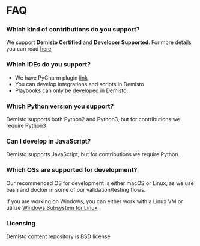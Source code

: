 # FAQ

### Which kind of contributions do you support?
We support **Demisto Certified** and **Developer Supported**. For more details you can read [here]()

### Which IDEs do you support?
- We have PyCharm plugin [link]()
- You can develop integrations and scripts in Demisto
- Playbooks can only be developed in Demisto.

### Which Python version you support?
Demisto supports both Python2 and Python3, but for contributions we require Python3

### Can I develop in JavaScript?
Demisto supports JavaScript, but for contributions we require Python.

### Which OSs are supported for development?
Our recommended OS for development is either macOS or Linux, as we use bash and docker in some of our validation/testing flows.

If you are working on Windows, you can either work with a Linux VM or utilize [Windows Subsystem for Linux](https://docs.microsoft.com/en-us/windows/wsl/install-win10).

### Licensing
Demisto content repository is BSD license 

